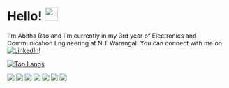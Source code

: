 # Hello! <img src="https://raw.githubusercontent.com/MartinHeinz/MartinHeinz/master/wave.gif" width="30px">
I'm Abitha Rao and I'm currently in my 3rd year of Electronics and Communication Engineering at NIT Warangal. You can connect with me on [![LinkedIn][1.2]][1]!

[![Top Langs](https://github-readme-stats.vercel.app/api/top-langs/?username=abitharao)](https://github.com/anuraghazra/github-readme-stats)

![](https://img.shields.io/badge/JavaScript-informational?style=flat&logo=<LOGO_NAME>&logoColor=white&color=2bbc8a) 
![](https://img.shields.io/badge/React-informational?style=flat&logo=<LOGO_NAME>&logoColor=white&color=2bbc8a) 
![](https://img.shields.io/badge/C++-informational?style=flat&logo=<LOGO_NAME>&logoColor=white&color=2bbc8a)
![](https://img.shields.io/badge/Python-informational?style=flat&logo=<LOGO_NAME>&logoColor=white&color=2bbc8a)
![](https://img.shields.io/badge/HTML-informational?style=flat&logo=<LOGO_NAME>&logoColor=white&color=2bbc8a)
![](https://img.shields.io/badge/CSS-informational?style=flat&logo=<LOGO_NAME>&logoColor=white&color=2bbc8a)
![](https://img.shields.io/badge/DBMS-informational?style=flat&logo=<LOGO_NAME>&logoColor=white&color=2bbc8a)


<!-- Icons -->
[1.2]: https://raw.githubusercontent.com/MartinHeinz/MartinHeinz/master/linkedin-3-16.png (LinkedIn icon without padding)

<!-- Links to your social media accounts -->

[1]: https://www.linkedin.com/in/abitha-rao-5293401a7/


<!--
**AbithaRao/AbithaRao** is a ✨ _special_ ✨ repository because its `README.md` (this file) appears on your GitHub profile.

Here are some ideas to get you started:

- 🔭 I’m currently working on ...
- 🌱 I’m currently learning ...
- 👯 I’m looking to collaborate on ...
- 🤔 I’m looking for help with ...
- 💬 Ask me about ...
- 📫 How to reach me: ...
- 😄 Pronouns: ...
- ⚡ Fun fact: ...
-->
